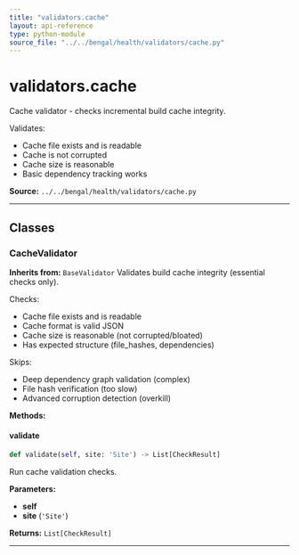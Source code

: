 ```yaml
---
title: "validators.cache"
layout: api-reference
type: python-module
source_file: "../../bengal/health/validators/cache.py"
---
```


# validators.cache

Cache validator - checks incremental build cache integrity.

Validates:
- Cache file exists and is readable
- Cache is not corrupted
- Cache size is reasonable
- Basic dependency tracking works

**Source:** `../../bengal/health/validators/cache.py`

---

## Classes

### CacheValidator

**Inherits from:** `BaseValidator`
Validates build cache integrity (essential checks only).

Checks:
- Cache file exists and is readable
- Cache format is valid JSON
- Cache size is reasonable (not corrupted/bloated)
- Has expected structure (file_hashes, dependencies)

Skips:
- Deep dependency graph validation (complex)
- File hash verification (too slow)
- Advanced corruption detection (overkill)




**Methods:**

#### validate

```python
def validate(self, site: 'Site') -> List[CheckResult]
```

Run cache validation checks.

**Parameters:**

- **self**
- **site** (`'Site'`)

**Returns:** `List[CheckResult]`






---


